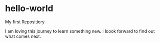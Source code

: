 # hello-world
My first Repositiory

I am loving this journey to learn something new. I loook forward to find out what comes next. 
